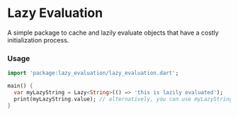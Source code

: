 # Lazy Evaluation
A simple package to cache and lazily evaluate objects that have a costly initialization process. 

### Usage

```dart
import 'package:lazy_evaluation/lazy_evaluation.dart';

main() {
  var myLazyString = Lazy<String>(() => 'this is lazily evaluated');
  print(myLazyString.value); // alternatively, you can use myLazyString() instead of myLazyString.value
}
```